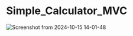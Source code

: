 # Simple_Calculator_MVC
![Screenshot from 2024-10-15 14-01-48](https://github.com/user-attachments/assets/509ebc81-2190-47db-a96e-40ed0cd9d27a)
